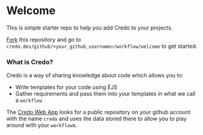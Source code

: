 # Welcome

This is simple starter repo to help you add Credo to your projects.

[Fork](https://github.com/credo-github/credo/fork) this repository and go to `credo.dev/github/<your_github_username>/workflow/welcome` to get started.

### What is Credo?

Credo is a way of sharing knowledge about code which allows you to:
- Write templates for your code using EJS
- Gather requirements and pass them into your templates in what we call a `workflow`

The [Credo Web App](https://www.credo.dev) looks for a public repository on your github account with the name `credo` and uses the data stored there to allow you to play around with your `workflow`s.
